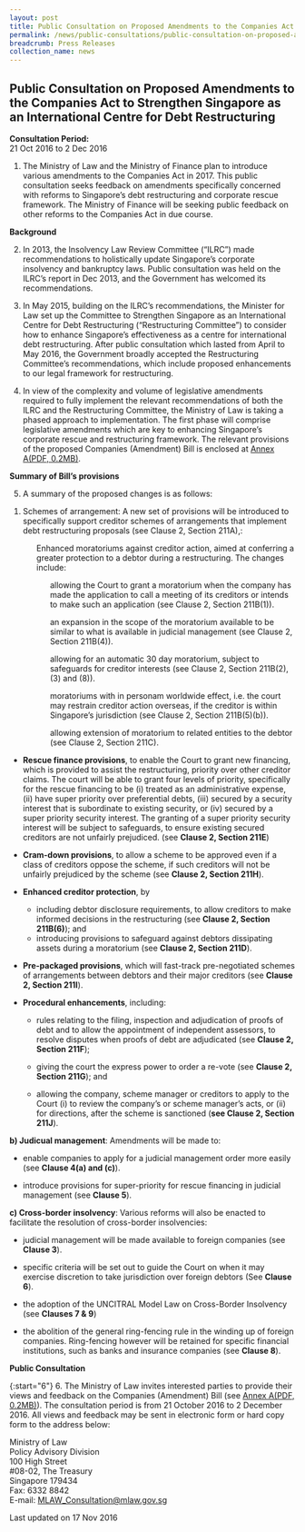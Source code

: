 ```yaml
---
layout: post
title: Public Consultation on Proposed Amendments to the Companies Act to Strengthen Singapore as an International Centre for Debt Restructuring
permalink: /news/public-consultations/public-consultation-on-proposed-amendments-to-the-companies-act-
breadcrumb: Press Releases
collection_name: news
---
```


Public Consultation on Proposed Amendments to the Companies Act to Strengthen Singapore as an International Centre for Debt Restructuring
---

**Consultation Period:**  
21 Oct 2016 to 2 Dec 2016

1. The Ministry of Law and the Ministry of Finance plan to introduce various amendments to the Companies Act in 2017. This public consultation seeks feedback on amendments specifically concerned with reforms to Singapore’s debt restructuring and corporate rescue framework. The Ministry of Finance will be seeking public feedback on other reforms to the Companies Act in due course.

**Background**

2. In 2013, the Insolvency Law Review Committee (“ILRC”) made recommendations to holistically update Singapore’s corporate insolvency and bankruptcy laws. Public consultation was held on the ILRC’s report in Dec 2013, and the Government has welcomed its recommendations.

3. In May 2015, building on the ILRC’s recommendations, the Minister for Law set up the Committee to Strengthen Singapore as an International Centre for Debt Restructuring (“Restructuring Committee”) to consider how to enhance Singapore’s effectiveness as a centre for international debt restructuring. After public consultation which lasted from April to May 2016, the Government broadly accepted the Restructuring Committee’s recommendations, which include proposed enhancements to our legal framework for restructuring.

4. In view of the complexity and volume of legislative amendments required to fully implement the relevant recommendations of both the ILRC and the Restructuring Committee, the Ministry of Law is taking a phased approach to implementation. The first phase will comprise legislative amendments which are key to enhancing Singapore’s corporate rescue and restructuring framework. The relevant provisions of the proposed Companies (Amendment) Bill is enclosed at [Annex A(PDF, 0.2MB)](/files/news/public-consultations/2016/10/CAB.pdf).

**Summary of Bill’s provisions**


5. A summary of the proposed changes is as follows:

<ol style="list-style-type:"lower-alpha">
 <li>Schemes of arrangement: A new set of provisions will be introduced to specifically support creditor schemes of
 arrangements that implement debt restructuring proposals (see Clause 2,  Section 211A),:</li>
  <ol style="list-style-type:"lower-roman">Enhanced moratoriums against creditor action, aimed at conferring a greater protection to a debtor during a restructuring. The changes include:
 
  <ul>allowing the Court to grant a moratorium when the company has made the application to call a meeting of its creditors
 or intends to make such an application (see Clause 2, Section 211B(1)).</ul>
 
  <ul>an expansion in the scope of the moratorium available to be similar to what is available in judicial management (see Clause 2, Section 211B(4)).</ul>
   
  <ul>allowing for an automatic 30 day moratorium, subject to safeguards for creditor interests (see Clause 2, Section
 211B(2), (3) and (8)).</ul>
 
   <ul>moratoriums with in personam worldwide effect, i.e. the court may restrain creditor action overseas, if the creditor is within Singapore’s jurisdiction (see Clause 2, Section 211B(5)(b)).</ul>
   
   <ul>allowing extension of moratorium to related entities to the debtor (see Clause 2, Section 211C).</ul>
   
 </li>
 </li>
 </ol>
 </ol>
 

  * **Rescue finance provisions**, to enable the Court to grant new financing, which is provided to assist the restructuring, priority over other creditor claims. The court will be able to grant four levels of priority, specifically for the rescue financing to be (i) treated as an administrative expense, (ii) have super priority over preferential debts, (iii) secured by a security interest that is subordinate to existing security, or (iv) secured by a super priority security interest. The granting of a super priority security interest will be subject to safeguards, to ensure existing secured creditors are not unfairly prejudiced. (see **Clause 2,  Section 211E**) 
  
  * **Cram-down provisions**, to allow a scheme to be approved even if a class of creditors oppose the scheme, if such creditors will not be unfairly prejudiced by the scheme (see **Clause 2, Section 211H**).
  
  * **Enhanced creditor protection**, by
  
    * including debtor disclosure requirements, to allow creditors to make informed decisions in the restructuring (see **Clause 2, Section 211B(6)**); and
    * introducing provisions to safeguard against debtors dissipating assets during a moratorium (see **Clause 2, Section 211D**).
    
  * **Pre-packaged provisions**, which will fast-track pre-negotiated schemes of arrangements between debtors and their major creditors (see **Clause 2, Section 211I**).
  
  * **Procedural enhancements**, including:
  
    * rules relating to the filing, inspection and adjudication of proofs of debt and to allow the appointment of independent assessors, to resolve disputes when proofs of debt are adjudicated (see **Clause 2, Section 211F**);
    
    * giving the court the express power to order a re-vote (see **Clause 2, Section 211G**); and
    
    * allowing the company, scheme manager or creditors to apply to the Court (i) to review the company’s or scheme manager’s acts, or (ii) for directions, after the scheme is sanctioned (**see Clause 2, Section 211J**).
    
**b) Judicual management**: Amendments will be made to:

 * enable companies to apply for a judicial management order more easily (see **Clause 4(a) and (c)**).
 
 * introduce provisions for super-priority for rescue financing in judicial management (see **Clause 5**).
 
**c) Cross-border insolvency**: Various reforms will also be enacted to facilitate the resolution of cross-border insolvencies:

 * judicial management will be made available to foreign companies (see **Clause 3**).
 
 * specific criteria will be set out to guide the Court on when it may exercise discretion to take jurisdiction over foreign debtors (See **Clause 6**).
 
 * the adoption of the UNCITRAL Model Law on Cross-Border Insolvency (see **Clauses 7 & 9**)
 
 * the abolition of the general ring-fencing rule in the winding up of foreign companies. Ring-fencing however will be retained for specific financial institutions, such as banks and insurance companies (see **Clause 8**).
 
**Public Consultation**

{:start="6"}
6. The Ministry of Law invites interested parties to provide their views and feedback on the Companies (Amendment) Bill (see [Annex A(PDF, 0.2MB)](/files/news/public-consultations/2016/10/CAB.pdf)). The consultation period is from 21 October 2016 to 2 December 2016. All views and feedback may be sent in electronic form or hard copy form to the address below:

<p class="address-centered">Ministry of Law<br>
 Policy Advisory Division<br>
 100 High Street<br>
 #08-02, The Treasury<br>
 Singapore 179434<br>
 Fax: 6332 8842<br>
 E-mail: <a href="mailto:MLAW_Consultation@mlaw.gov.sg">MLAW_Consultation@mlaw.gov.sg</a>
</p>

<p class="right-side-updated">Last updated on 17 Nov 2016</p>
  
  



